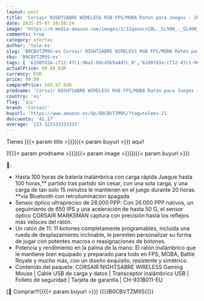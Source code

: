 ```yaml
---
layout: post
title: 'Corsair NIGHTSABRE WIRELESS RGB FPS/MOBA Ratón para Juegos - 26 000 DPI - 11 Botones Programables - Batería Hasta 100hrs - Compatible con iCUE - PC  PS5  PS4  Xbox - Negro'
date: 2025-05-07 10:38:24
image: 'https://m.media-amazon.com/images/I/31qazocn28L._SL500_._SL400_.jpg'
comments: true
category: ofertas
author: 'tole.es'
slug: 'B0CBVTZM9S-es Corsair NIGHTSABRE WIRELESS RGB FPS/MOBA Ratón para Juegos...'
sku: 'B0CBVTZM9S-es'
tags: [ '62d0fd3a-cf12-47c1-96a1-0dc45b5a4d7c_0','62d0fd3a-cf12-47c1-96a1-0dc45b5a4d7c_3301','62d0fd3a-cf12-47c1-96a1-0dc45b5a4d7c_5501','749d7d8e-47fd-431e-8b51-348b70f767e2_0','749d7d8e-47fd-431e-8b51-348b70f767e2_6901','749d7d8e-47fd-431e-8b51-348b70f767e2_8501','Accesorios para Juegos PC','Arborist Merchandising Root','CML-Tech','Computing & Storage','Electrónica','Informática','Juegos y Accesorios para PC','Mouse Gaming','Ratones para gamers para PC','Self Service','Special Features Stores','Tech all','Top Brands Tech Computer Accessories','Top Brands Tech Selection','Videojuegos','corsair','ps4','ps5','xbox','🇪🇸', ]
actualPrice: 99.99 EUR
currency: EUR
price: 99.99
comparePrice: 169.97 EUR
prodname: 'Corsair NIGHTSABRE WIRELESS RGB FPS/MOBA Ratón para Juegos - 26 000 DPI - 11 Botones Programables - Batería Hasta 100hrs - Compatible con iCUE - PC  PS5  PS4  Xbox - Negro'
country: 'es'
flag: '🇪🇸'
brand: 'Corsair'
buyurl: 'https://www.amazon.es/dp/B0CBVTZM9S/?tag=tolees-21'
descuento: '41.17'
average: '113.323333333333'
---
```


Tienes [{{< param title >}}]({{< param buyurl >}}) aqui!

[![{{< param prodname >}}]({{< param image >}})]({{< param buyurl >}})

🔎:

- Hasta 100 horas de batería inalámbrica con carga rápida Juegue hasta 100 horas,** partido tras partido sin cesar, con una sola carga, y una carga de tan solo 15 minutos le mantienen en el juego durante 20 horas. **vía Bluetooth con retroiluminación apagada
- Sensor óptico ultrapreciso de 26.000 PPP: Con 26.000 PPP nativos, un seguimiento de 650 IPS y una aceleración de hasta 50 G, el sensor óptico CORSAIR MARKSMAN captura con precisión hasta los reflejos más veloces del ratón.
- Un ratón de 11: 11 botones completamente programables, incluida una rueda de desplazamiento inclinable, le permiten personalizar su forma de jugar con potentes macros o reasignaciones de botones.
- Potencia y rendimiento en la palma de la mano: El ratón inalámbrico que le mantiene bien equipado y preparado para todo en FPS, MOBA, Battle Royale y mucho más, con un diseño exquisito, resistente y simétrico.
- Contenido del paquete: CORSAIR NIGHTSABRE WIRELESS Gaming Mouse | Cable USB de carga y datos | Transceptor inalámbrico USB | Folleto de seguridad | Tarjeta de garantía | CH-931B011-EU

[🛒 Comprar!!!]({{< param buyurl >}})
{{<world>}}B0CBVTZM9S{{</world>}}
